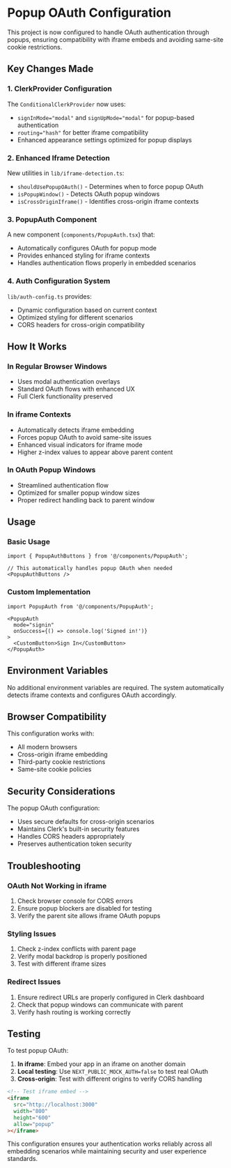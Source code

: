 # Popup OAuth Configuration

This project is now configured to handle OAuth authentication through popups, ensuring compatibility with iframe embeds and avoiding same-site cookie restrictions.

## Key Changes Made

### 1. ClerkProvider Configuration

The `ConditionalClerkProvider` now uses:
- `signInMode="modal"` and `signUpMode="modal"` for popup-based authentication
- `routing="hash"` for better iframe compatibility
- Enhanced appearance settings optimized for popup displays

### 2. Enhanced Iframe Detection

New utilities in `lib/iframe-detection.ts`:
- `shouldUsePopupOAuth()` - Determines when to force popup OAuth
- `isPopupWindow()` - Detects OAuth popup windows
- `isCrossOriginIframe()` - Identifies cross-origin iframe contexts

### 3. PopupAuth Component

A new component (`components/PopupAuth.tsx`) that:
- Automatically configures OAuth for popup mode
- Provides enhanced styling for iframe contexts
- Handles authentication flows properly in embedded scenarios

### 4. Auth Configuration System

`lib/auth-config.ts` provides:
- Dynamic configuration based on current context
- Optimized styling for different scenarios
- CORS headers for cross-origin compatibility

## How It Works

### In Regular Browser Windows
- Uses modal authentication overlays
- Standard OAuth flows with enhanced UX
- Full Clerk functionality preserved

### In iframe Contexts
- Automatically detects iframe embedding
- Forces popup OAuth to avoid same-site issues
- Enhanced visual indicators for iframe mode
- Higher z-index values to appear above parent content

### In OAuth Popup Windows
- Streamlined authentication flow
- Optimized for smaller popup window sizes
- Proper redirect handling back to parent window

## Usage

### Basic Usage
```tsx
import { PopupAuthButtons } from '@/components/PopupAuth';

// This automatically handles popup OAuth when needed
<PopupAuthButtons />
```

### Custom Implementation
```tsx
import PopupAuth from '@/components/PopupAuth';

<PopupAuth 
  mode="signin" 
  onSuccess={() => console.log('Signed in!')}
>
  <CustomButton>Sign In</CustomButton>
</PopupAuth>
```

## Environment Variables

No additional environment variables are required. The system automatically detects iframe contexts and configures OAuth accordingly.

## Browser Compatibility

This configuration works with:
- All modern browsers
- Cross-origin iframe embedding
- Third-party cookie restrictions
- Same-site cookie policies

## Security Considerations

The popup OAuth configuration:
- Uses secure defaults for cross-origin scenarios
- Maintains Clerk's built-in security features
- Handles CORS headers appropriately
- Preserves authentication token security

## Troubleshooting

### OAuth Not Working in iframe
1. Check browser console for CORS errors
2. Ensure popup blockers are disabled for testing
3. Verify the parent site allows iframe OAuth popups

### Styling Issues
1. Check z-index conflicts with parent page
2. Verify modal backdrop is properly positioned
3. Test with different iframe sizes

### Redirect Issues
1. Ensure redirect URLs are properly configured in Clerk dashboard
2. Check that popup windows can communicate with parent
3. Verify hash routing is working correctly

## Testing

To test popup OAuth:

1. **In iframe**: Embed your app in an iframe on another domain
2. **Local testing**: Use `NEXT_PUBLIC_MOCK_AUTH=false` to test real OAuth
3. **Cross-origin**: Test with different origins to verify CORS handling

```html
<!-- Test iframe embed -->
<iframe 
  src="http://localhost:3000" 
  width="800" 
  height="600"
  allow="popup"
></iframe>
```

This configuration ensures your authentication works reliably across all embedding scenarios while maintaining security and user experience standards.
